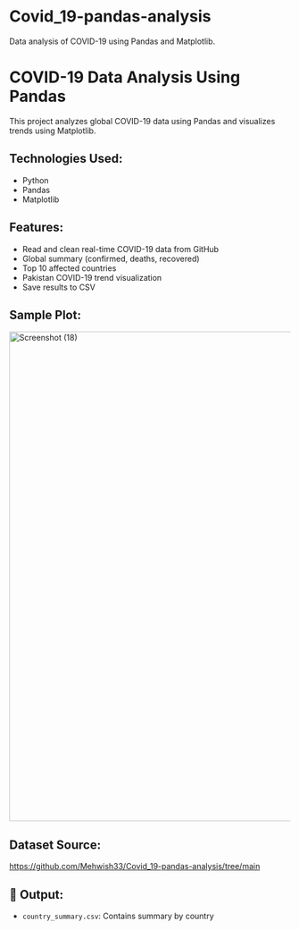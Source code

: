 # Covid_19-pandas-analysis
Data analysis of COVID-19 using Pandas and Matplotlib.
# COVID-19 Data Analysis Using Pandas 

This project analyzes global COVID-19 data using Pandas and visualizes trends using Matplotlib.

## Technologies Used:
- Python
- Pandas
- Matplotlib

## Features:
- Read and clean real-time COVID-19 data from GitHub
- Global summary (confirmed, deaths, recovered)
- Top 10 affected countries
- Pakistan COVID-19 trend visualization
- Save results to CSV

##  Sample Plot:
<img width="1853" height="876" alt="Screenshot (18)" src="https://github.com/user-attachments/assets/65973a2e-96ed-4ccd-8bc5-d8bbb1fb434c" />


## Dataset Source:
https://github.com/Mehwish33/Covid_19-pandas-analysis/tree/main


## 📂 Output:
- `country_summary.csv`: Contains summary by country
